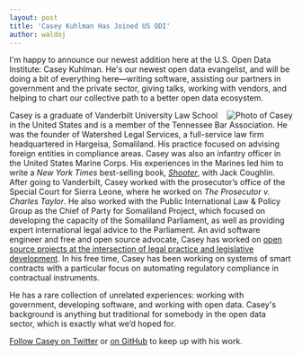 ```yaml
---
layout: post
title: 'Casey Kuhlman Has Joined US ODI'
author: waldoj
---
```


I'm happy to announce our newest addition here at the U.S. Open Data Institute: Casey Kuhlman. He's our newest open data evangelist, and will be doing a bit of everything here—writing software, assisting our partners in government and the private sector, giving talks, working with vendors, and helping to chart our collective path to a better open data ecosystem.

<img src="//usodi.org/img/casey.jpg" align="right" alt="Photo of Casey">

Casey is a graduate of Vanderbilt University Law School in the United States and is a member of the Tennessee Bar Association. He was the founder of Watershed Legal Services, a full-service law firm headquartered in Hargeisa, Somaliland. His practice focused on advising foreign entities in compliance areas. Casey was also an infantry officer in the United States Marine Corps. His experiences in the Marines led him to write a _New York Times_ best-selling book, [_Shooter_](http://us.macmillan.com/shooter/jackcoughlin), with Jack Coughlin. After going to Vanderbilt, Casey worked with the prosecutor’s office of the Special Court for Sierra Leone, where he worked on _The Prosecutor v. Charles Taylor_. He also worked with the Public International Law & Policy Group as the Chief of Party for Somaliland Project, which focused on developing the capacity of the Somaliland Parliament, as well as providing expert international legal advice to the Parliament. An avid software engineer and free and open source advocate, Casey has worked on [open source projects at the intersection of legal practice and legislative development](https://github.com/compleatang?tab=repositories). In his free time, Casey has been working on systems of smart contracts with a particular focus on automating regulatory compliance in contractual instruments.

He has a rare collection of unrelated experiences: working with government, developing software, and working with open data. Casey's background is anything but traditional for somebody in the open data sector, which is exactly what we’d hoped for.

[Follow Casey on Twitter](http://twitter.com/compleatang) or [on GitHub](https://github.com/compleatang) to keep up with his work.

